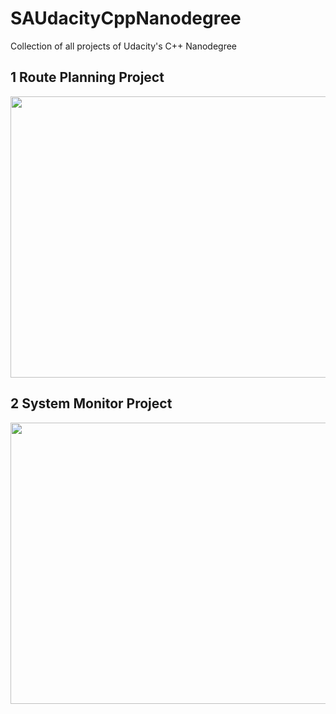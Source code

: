 # SAUdacityCppNanodegree
Collection of all projects of Udacity's C++ Nanodegree

## 1 Route Planning Project

<img src="RoutePlanning/map.png" width="600" height="450" />

## 2 System Monitor Project

<img src="SystemMonitor/images/monitor.png" width="600" height="450" />